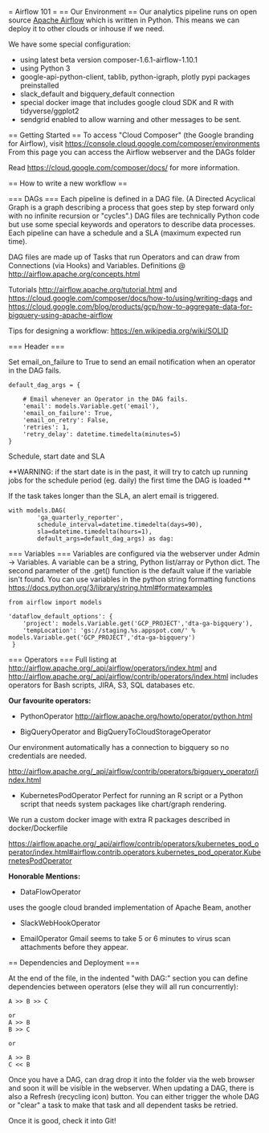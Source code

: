 = Airflow 101 =
== Our Environment ==
Our analytics pipeline runs on open source [Apache Airflow](http://airflow.apache.org/tutorial.html) which is written in Python. This means we can deploy it to other clouds or inhouse if we need.

We have some special configuration:
- using latest beta version composer-1.6.1-airflow-1.10.1
- using Python 3
- google-api-python-client, tablib, python-igraph, plotly pypi packages preinstalled
- slack_default and bigquery_default connection
- special docker image that includes google cloud SDK and R with tidyverse/ggplot2
- sendgrid enabled to allow warning and other messages to be sent.

== Getting Started ==
To access "Cloud Composer" (the Google branding for Airflow), visit https://console.cloud.google.com/composer/environments
From this page you can access the Airflow webserver and the DAGs folder

Read https://cloud.google.com/composer/docs/ for more information.

== How to write a new workflow ==

=== DAGs ===
Each pipeline is defined in a DAG file. (A Directed Acyclical Graph is a graph describing a process that goes step by step forward only with no infinite recursion or "cycles".)
DAG files are technically Python code but use some special keywords and operators to describe data processes. Each pipeline can have a schedule and a SLA (maximum expected run time).

DAG files are made up of Tasks that run Operators and can draw from Connections (via Hooks) and Variables. Definitions @ http://airflow.apache.org/concepts.html

Tutorials http://airflow.apache.org/tutorial.html and https://cloud.google.com/composer/docs/how-to/using/writing-dags and https://cloud.google.com/blog/products/gcp/how-to-aggregate-data-for-bigquery-using-apache-airflow

Tips for designing a workflow: https://en.wikipedia.org/wiki/SOLID

=== Header === 

 
Set email_on_failure to True to send an email notification when an operator in the DAG fails. 
```
default_dag_args = {

    # Email whenever an Operator in the DAG fails.
    'email': models.Variable.get('email'),
    'email_on_failure': True,
    'email_on_retry': False,
    'retries': 1,
    'retry_delay': datetime.timedelta(minutes=5)
}
```

Schedule, start date and SLA

**WARNING: if the start date is in the past, it will try to catch up running jobs for the schedule period (eg. daily) the first time the DAG is loaded **

If the task takes longer than the SLA, an alert email is triggered.

```
with models.DAG(
        'ga_quarterly_reporter',
        schedule_interval=datetime.timedelta(days=90),
        sla=datetime.timedelta(hours=1),
        default_args=default_dag_args) as dag:
```

 === Variables ===
 Variables are configured via the webserver under Admin -> Variables. A variable can be a string, Python list/array or Python dict.
 The second parameter of the .get() function is the default value if the variable isn't found.
 You can use variables in the python string formatting functions https://docs.python.org/3/library/string.html#formatexamples 
```
from airflow import models

'dataflow_default_options': {
    'project': models.Variable.get('GCP_PROJECT','dta-ga-bigquery'),
    'tempLocation': 'gs://staging.%s.appspot.com/' % models.Variable.get('GCP_PROJECT','dta-ga-bigquery')
 }
```

=== Operators ===
Full listing at http://airflow.apache.org/_api/airflow/operators/index.html and http://airflow.apache.org/_api/airflow/contrib/operators/index.html includes operators for Bash scripts, JIRA, S3, SQL databases etc. 

**Our favourite operators:**

- PythonOperator
http://airflow.apache.org/howto/operator/python.html

- BigQueryOperator and BigQueryToCloudStorageOperator

Our environment automatically has a connection to bigquery so no credentials are needed.

http://airflow.apache.org/_api/airflow/contrib/operators/bigquery_operator/index.html

- KubernetesPodOperator 
Perfect for running an R script or a Python script that needs system packages like chart/graph rendering.

We run a custom docker image with extra R packages described in docker/Dockerfile

https://airflow.apache.org/_api/airflow/contrib/operators/kubernetes_pod_operator/index.html#airflow.contrib.operators.kubernetes_pod_operator.KubernetesPodOperator

**Honorable Mentions:**

- DataFlowOperator

uses the google cloud branded implementation of Apache Beam, another 
- SlackWebHookOperator

- EmailOperator
Gmail seems to take 5 or 6 minutes to virus scan attachments before they appear.


== Dependencies and Deployment ===

At the end of the file, in the indented "with DAG:" section you can define dependencies between operators (else they will all run concurrently):
```
A >> B >> C

or 
A >> B
B >> C

or 

A >> B
C << B

```

Once you have a DAG, can drag drop it into the folder via the web browser and soon it will be visible in the webserver. When updating a DAG, there is also a Refresh (recycling icon) button.
You can either trigger the whole DAG or "clear" a task to make that task and all dependent tasks be retried.

Once it is good, check it into Git!